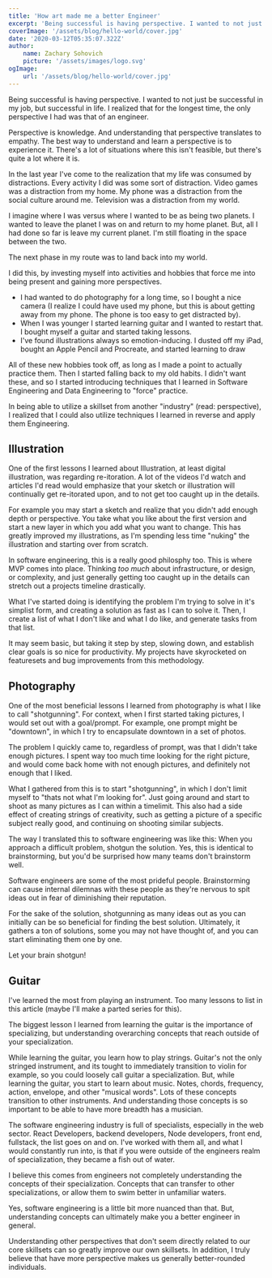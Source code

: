 ```yaml
---
title: 'How art made me a better Engineer'
excerpt: 'Being successful is having perspective. I wanted to not just be successful in my job, but successful in life. I realized that for the longest time, the only perspective I had was that of an engineer.'
coverImage: '/assets/blog/hello-world/cover.jpg'
date: '2020-03-12T05:35:07.322Z'
author:
    name: Zachary Sohovich
    picture: '/assets/images/logo.svg'
ogImage:
    url: '/assets/blog/hello-world/cover.jpg'
---
```


Being successful is having perspective. I wanted to not just be successful in my job, but successful in life. I realized that for the longest time, the only perspective I had was that of an engineer.

Perspective is knowledge. And understanding that perspective translates to empathy. The best way to understand and learn a perspective is to experience it. There's a lot of situations where this isn't feasible, but there's quite a lot where it is.

In the last year I've come to the realization that my life was consumed by distractions. Every activity I did was some sort of distraction. Video games was a distraction from my home. My phone was a distraction from the social culture around me. Television was a distraction from my world.

I imagine where I was versus where I wanted to be as being two planets. I wanted to leave the planet I was on and return to my home planet. But, all I had done so far is leave my current planet. I'm still floating in the space between the two.

The next phase in my route was to land back into my world.

I did this, by investing myself into activities and hobbies that force me into being present and gaining more perspectives.

- I had wanted to do photography for a long time, so I bought a nice camera (I realize I could have used my phone, but this is about getting away from my phone. The phone is too easy to get distracted by).
- When I was younger I started learning guitar and I wanted to restart that. I bought myself a guitar and started taking lessons.
- I've found illustrations always so emotion-inducing. I dusted off my iPad, bought an Apple Pencil and Procreate, and started learning to draw

All of these new hobbies took off, as long as I made a point to actually practice them. Then I started falling back to my old habits. I didn't want these, and so I started introducing techniques that I learned in Software Engineering and Data Engineering to "force" practice.

In being able to utilize a skillset from another "industry" (read: perspective), I realized that I could also utilize techniques I learned in reverse and apply them Engineering.

## Illustration

One of the first lessons I learned about Illustration, at least digital illustration, was regarding re-itoration. A lot of the videos I'd watch and articles I'd read would emphasize that your sketch or illustration will continually get re-itorated upon, and to not get too caught up in the details.

For example you may start a sketch and realize that you didn't add enough depth or perspective. You take what you like about the first version and start a new layer in which you add what you want to change. This has greatly improved my illustrations, as I'm spending less time "nuking" the illustration and starting over from scratch.

In software engineering, this is a really good philosphy too. This is where MVP comes into place. Thinking *too much* about infrastructure, or design, or complexity, and just generally getting too caught up in the details can stretch out a projects timeline drastically.

What I've started doing is identifying the problem I'm trying to solve in it's simplist form, and creating a solution as fast as I can to solve it. Then, I create a list of what I don't like and what I do like, and generate tasks from that list.

It may seem basic, but taking it step by step, slowing down, and establish clear goals is so nice for productivity. My projects have skyrocketed on featuresets and bug improvements from this methodology.

## Photography

One of the most beneficial lessons I learned from photography is what I like to call "shotgunning". For context, when I first started taking pictures, I would set out with a goal/prompt. For example, one prompt might be "downtown", in which I try to encapsulate downtown in a set of photos.

The problem I quickly came to, regardless of prompt, was that I didn't take enough pictures. I spent way too much time looking for the right picture, and would come back home with not enough pictures, and definitely not enough that I liked.

What I gathered from this is to start "shotgunning", in which I don't limit myself to "thats not what I'm looking for". Just going around and start to shoot as many pictures as I can within a timelimit. This also had a side effect of creating strings of creativity, such as getting a picture of a specific subject really good, and continuing on shooting similar subjects.

The way I translated this to software engineering was like this: When you approach a difficult problem, shotgun the solution. Yes, this is identical to brainstorming, but you'd be surprised how many teams don't brainstorm well.

Software engineers are some of the most prideful people. Brainstorming can cause internal dilemnas with these people as they're nervous to spit ideas out in fear of diminishing their reputation.

For the sake of the solution, shotgunning as many ideas out as you can initially can be so beneficial for finding the best solution. Ultimately, it gathers a ton of solutions, some you may not have thought of, and you can start eliminating them one by one.

Let your brain shotgun!

## Guitar

I've learned the most from playing an instrument. Too many lessons to list in this article (maybe I'll make a parted series for this).

The biggest lesson I learned from learning the guitar is the importance of specializing, but understanding overarching concepts that reach outside of your specialization.

While learning the guitar, you learn how to play strings. Guitar's not the only stringed instrument, and its tought to immediately transition to violin for example, so you could loosely call guitar a specialization. But, while learning the guitar, you start to learn about music. Notes, chords, frequency, action, envelope, and other "musical words". Lots of these concepts transition to other instruments. And understanding those concepts is so important to be able to have more breadth has a musician.

The software engineering industry is full of specialists, especially in the web sector. React Developers, backend developers, Node developers, front end, fullstack, the list goes on and on. I've worked with them all, and what I would constantly run into, is that if you were outside of the engineers realm of specialization, they became a fish out of water.

I believe this comes from engineers not completely understanding the concepts of their specialization. Concepts that can transfer to other specializations, or allow them to swim better in unfamiliar waters.

Yes, software engineering is a little bit more nuanced than that. But, understanding concepts can ultimately make you a better engineer in general.

Understanding other perspectives that don't seem directly related to our core skillsets can so greatly improve our own skillsets. In addition, I truly believe that have more perspective makes us generally better-rounded individuals.
